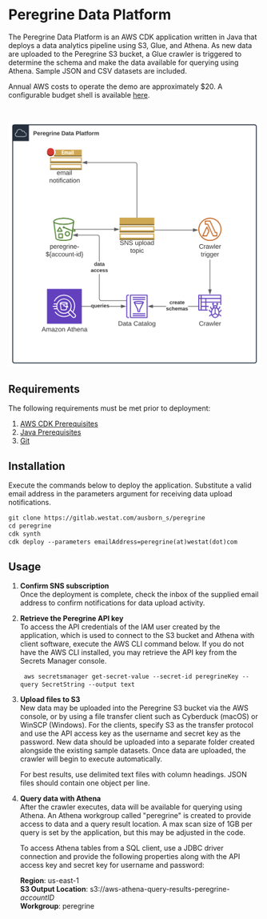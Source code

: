 # Peregrine Data Platform
The Peregrine Data Platform is an AWS CDK application written in Java that deploys a data analytics pipeline using S3, Glue, and Athena.  As new data are uploaded to the Peregrine S3 bucket, a Glue crawler is triggered to determine the schema and make the data available for querying using Athena.  Sample JSON and CSV datasets are included.  
  
Annual AWS costs to operate the demo are approximately $20.  A configurable budget shell is available [here](https://calculator.aws/#/estimate?id=6364c2449813a696e4d02427800618a713aa6be6).  

<br>

![Peregrine Diagram](diagram.png)

## Requirements

The following requirements must be met prior to deployment:

1. [AWS CDK Prerequisites](https://docs.aws.amazon.com/cdk/latest/guide/work-with.html#work-with-prerequisites)
2. [Java Prerequisites](https://docs.aws.amazon.com/cdk/latest/guide/work-with-cdk-java.html#java-prerequisites)
3. [Git](https://git-scm.com/downloads)

## Installation
Execute the commands below to deploy the application.  Substitute a valid email address in the parameters argument for receiving data upload notifications. 

    git clone https://gitlab.westat.com/ausborn_s/peregrine
    cd peregrine
    cdk synth
    cdk deploy --parameters emailAddress=peregrine(at)westat(dot)com

## Usage
1. **Confirm SNS subscription**  
Once the deployment is complete, check the inbox of the supplied email address to confirm notifications for data upload activity.  

2. **Retrieve the Peregrine API key**  
To access the API credentials of the IAM user created by the application, which is used to connect to the S3 bucket and Athena with client software, execute the  AWS CLI command below.  If you do not have the AWS CLI installed, you may retrieve the API key from the Secrets Manager console.

        aws secretsmanager get-secret-value --secret-id peregrineKey --query SecretString --output text
    

3. **Upload files to S3**  
New data may be uploaded into the Peregrine S3 bucket via the AWS console, or by using a file transfer client such as Cyberduck (macOS) or WinSCP (Windows).  For the clients, specify S3 as the transfer protocol and use the API access key as the username and secret key as the password.  New data should be uploaded into a separate folder created alongside the existing sample datasets.  Once data are uploaded, the crawler will begin to execute automatically. 

    For best results, use delimited text files with column headings.  JSON files should contain one object per line. 

4. **Query data with Athena**  
After the crawler executes, data will be available for querying using Athena.  An Athena workgroup called "peregrine" is created to provide access to data and a query result location.  A max scan size of 1GB per query is set by the application, but this may be adjusted in the code.  
  
    To access Athena tables from a SQL client, use a JDBC driver connection and provide the following properties along with the API access key and secret key for username and password:  

    **Region**:  us-east-1  
**S3 Output Location**:  s3://aws-athena-query-results-peregrine-*accountID*  
**Workgroup**: peregrine